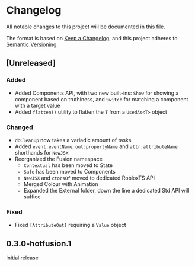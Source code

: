 # Changelog

All notable changes to this project will be documented in this file.

The format is based on [Keep a Changelog](https://keepachangelog.com/en/1.1.0/),
and this project adheres to [Semantic Versioning](https://semver.org/spec/v2.0.0.html).

## [Unreleased]

### Added

- Added Components API, with two new built-ins: `Show` for showing a component
  based on truthiness, and `Switch` for matching a component with a target value
- Added `flatten()` utility to flatten the `T` from a `UsedAs<T>` object

### Changed

- `doCleanup` now takes a variadic amount of tasks
- Added `event:eventName`, `out:propertyName` and `attr:attributeName` shorthands
  for `NewJSX`
- Reorganized the Fusion namespace
  - `Contextual` has been moved to State
  - `Safe` has been moved to Components
  - `NewJSX` and `ctorsOf` moved to dedicated RobloxTS API
  - Merged Colour with Animation
  - Expanded the External folder, down the line a dedicated Std API will suffice
  
### Fixed

- Fixed `[AttributeOut]` requiring a `Value` object

## 0.3.0-hotfusion.1

Initial release
